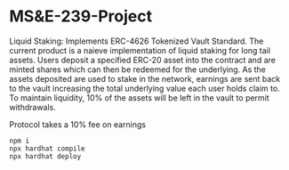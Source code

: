 # MS&E-239-Project

Liquid Staking:
Implements ERC-4626 Tokenized Vault Standard. The current product is a naieve implementation of liquid staking for long tail assets. Users deposit a specified ERC-20 asset into the contract and are minted shares which can then be redeemed for the underlying. As the assets deposited are used to stake in the network, earnings are sent back to the vault increasing the total underlying value each user holds claim to. To maintain liquidity, 10% of the assets will be left in the vault to permit withdrawals.

Protocol takes a 10% fee on earnings

```
npm i
npx hardhat compile
npx hardhat deploy
```
